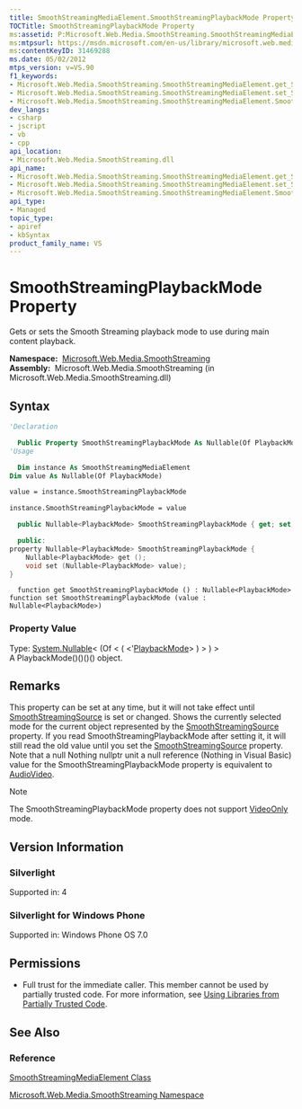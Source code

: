 ```yaml
---
title: SmoothStreamingMediaElement.SmoothStreamingPlaybackMode Property (Microsoft.Web.Media.SmoothStreaming)
TOCTitle: SmoothStreamingPlaybackMode Property
ms:assetid: P:Microsoft.Web.Media.SmoothStreaming.SmoothStreamingMediaElement.SmoothStreamingPlaybackMode
ms:mtpsurl: https://msdn.microsoft.com/en-us/library/microsoft.web.media.smoothstreaming.smoothstreamingmediaelement.smoothstreamingplaybackmode(v=VS.90)
ms:contentKeyID: 31469288
ms.date: 05/02/2012
mtps_version: v=VS.90
f1_keywords:
- Microsoft.Web.Media.SmoothStreaming.SmoothStreamingMediaElement.get_SmoothStreamingPlaybackMode
- Microsoft.Web.Media.SmoothStreaming.SmoothStreamingMediaElement.set_SmoothStreamingPlaybackMode
- Microsoft.Web.Media.SmoothStreaming.SmoothStreamingMediaElement.SmoothStreamingPlaybackMode
dev_langs:
- csharp
- jscript
- vb
- cpp
api_location:
- Microsoft.Web.Media.SmoothStreaming.dll
api_name:
- Microsoft.Web.Media.SmoothStreaming.SmoothStreamingMediaElement.get_SmoothStreamingPlaybackMode
- Microsoft.Web.Media.SmoothStreaming.SmoothStreamingMediaElement.set_SmoothStreamingPlaybackMode
- Microsoft.Web.Media.SmoothStreaming.SmoothStreamingMediaElement.SmoothStreamingPlaybackMode
api_type:
- Managed
topic_type:
- apiref
- kbSyntax
product_family_name: VS
---
```


# SmoothStreamingPlaybackMode Property

Gets or sets the Smooth Streaming playback mode to use during main content playback.

**Namespace:**  [Microsoft.Web.Media.SmoothStreaming](microsoft-web-media-smoothstreaming-namespace_1.md)  
**Assembly:**  Microsoft.Web.Media.SmoothStreaming (in Microsoft.Web.Media.SmoothStreaming.dll)

## Syntax

```vb
'Declaration

  Public Property SmoothStreamingPlaybackMode As Nullable(Of PlaybackMode)
'Usage

  Dim instance As SmoothStreamingMediaElement
Dim value As Nullable(Of PlaybackMode)

value = instance.SmoothStreamingPlaybackMode

instance.SmoothStreamingPlaybackMode = value
```

```csharp
  public Nullable<PlaybackMode> SmoothStreamingPlaybackMode { get; set; }
```

```cpp
  public:
property Nullable<PlaybackMode> SmoothStreamingPlaybackMode {
    Nullable<PlaybackMode> get ();
    void set (Nullable<PlaybackMode> value);
}
```

```jscript
  function get SmoothStreamingPlaybackMode () : Nullable<PlaybackMode>
function set SmoothStreamingPlaybackMode (value : Nullable<PlaybackMode>)
```

### Property Value

Type: [System.Nullable](https://msdn.microsoft.com/library/b3h38hb0)\< (Of \< ( \<'[PlaybackMode](playbackmode-enumeration-microsoft-web-media-smoothstreaming_1.md)\> ) \> ) \>  
A PlaybackMode()()()() object.  

## Remarks

This property can be set at any time, but it will not take effect until [SmoothStreamingSource](smoothstreamingmediaelement-smoothstreamingsource-property-microsoft-web-media-smoothstreaming_1.md) is set or changed. Shows the currently selected mode for the current object represented by the [SmoothStreamingSource](smoothstreamingmediaelement-smoothstreamingsource-property-microsoft-web-media-smoothstreaming_1.md) property. If you read SmoothStreamingPlaybackMode after setting it, it will still read the old value until you set the [SmoothStreamingSource](smoothstreamingmediaelement-smoothstreamingsource-property-microsoft-web-media-smoothstreaming_1.md) property. Note that a null Nothing nullptr unit a null reference (Nothing in Visual Basic) value for the SmoothStreamingPlaybackMode property is equivalent to [AudioVideo](playbackmode-enumeration-microsoft-web-media-smoothstreaming_1.md).


> [!NOTE]  
> The SmoothStreamingPlaybackMode property does not support [VideoOnly](playbackmode-enumeration-microsoft-web-media-smoothstreaming_1.md) mode.


## Version Information

### Silverlight

Supported in: 4  

### Silverlight for Windows Phone

Supported in: Windows Phone OS 7.0  

## Permissions

  - Full trust for the immediate caller. This member cannot be used by partially trusted code. For more information, see [Using Libraries from Partially Trusted Code](https://msdn.microsoft.com/library/8skskf63).

## See Also

### Reference

[SmoothStreamingMediaElement Class](smoothstreamingmediaelement-class-microsoft-web-media-smoothstreaming_1.md)

[Microsoft.Web.Media.SmoothStreaming Namespace](microsoft-web-media-smoothstreaming-namespace_1.md)

